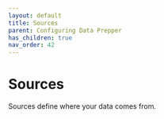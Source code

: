 ```yaml
---
layout: default
title: Sources
parent: Configuring Data Prepper
has_children: true
nav_order: 42
---
```


# Sources

Sources define where your data comes from.
